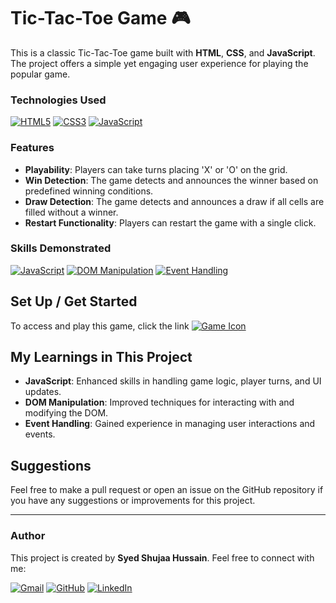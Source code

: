 # Tic-Tac-Toe Game 🎮

This is a classic Tic-Tac-Toe game built with **HTML**, **CSS**, and **JavaScript**. The project offers a simple yet engaging user experience for playing the popular game.

### Technologies Used

[![HTML5](https://img.shields.io/badge/HTML5-E34F26?style=for-the-badge&logo=html5&logoColor=white)](https://developer.mozilla.org/en-US/docs/Web/HTML)
[![CSS3](https://img.shields.io/badge/CSS3-1572B6?style=for-the-badge&logo=css3&logoColor=white)](https://developer.mozilla.org/en-US/docs/Web/CSS)
[![JavaScript](https://img.shields.io/badge/JavaScript-F7DF1E?style=for-the-badge&logo=javascript&logoColor=black)](https://developer.mozilla.org/en-US/docs/Web/JavaScript)

### Features
- **Playability**: Players can take turns placing 'X' or 'O' on the grid.
- **Win Detection**: The game detects and announces the winner based on predefined winning conditions.
- **Draw Detection**: The game detects and announces a draw if all cells are filled without a winner.
- **Restart Functionality**: Players can restart the game with a single click.

### Skills Demonstrated

[![JavaScript](https://img.shields.io/badge/JavaScript-F7DF1E?style=for-the-badge&logo=javascript&logoColor=black)](https://developer.mozilla.org/en-US/docs/Web/JavaScript)
[![DOM Manipulation](https://img.shields.io/badge/DOM_Manipulation-000000?style=for-the-badge&logo=html5&logoColor=white)](#)
[![Event Handling](https://img.shields.io/badge/Event_Handling-000000?style=for-the-badge&logo=javascript&logoColor=black)](#)

## Set Up / Get Started
To access and play this game, click the link  [![Game Icon](https://img.shields.io/badge/Game-000000?style=for-the-badge&logo=gamepad&logoColor=white)](https://game-eta-tawny.vercel.app/)



## My Learnings in This Project
- **JavaScript**: Enhanced skills in handling game logic, player turns, and UI updates.
- **DOM Manipulation**: Improved techniques for interacting with and modifying the DOM.
- **Event Handling**: Gained experience in managing user interactions and events.

## Suggestions
Feel free to make a pull request or open an issue on the GitHub repository if you have any suggestions or improvements for this project.

---

### Author
This project is created by **Syed Shujaa Hussain**. Feel free to connect with me:

[![Gmail](https://img.shields.io/badge/Gmail-D14836?style=for-the-badge&logo=gmail&logoColor=white)](mailto:web.shujaa396@gmail.com)
[![GitHub](https://img.shields.io/badge/GitHub-181717?style=for-the-badge&logo=github&logoColor=white)](https://github.com/Shujaa396)
[![LinkedIn](https://img.shields.io/badge/LinkedIn-0077B5?style=for-the-badge&logo=linkedin&logoColor=white)](https://www.linkedin.com/in/syed-shujaa-hussain-69113b289/)
